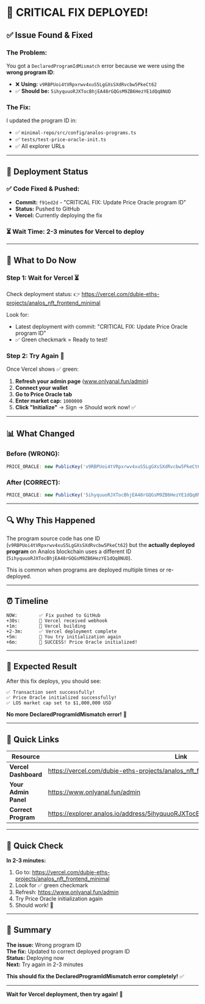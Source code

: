 # 🚨 CRITICAL FIX DEPLOYED!

## ✅ **Issue Found & Fixed**

### **The Problem:**
You got a `DeclaredProgramIdMismatch` error because we were using the **wrong program ID**:

- ❌ **Using:** `v9RBPUoi4tVRpxrwv4xuS5LgGXsSXdRvcbw5PkeCt62`
- ✅ **Should be:** `5ihyquuoRJXTocBhjEA48rGQGsM9ZB6HezYE1dQq8NUD`

### **The Fix:**
I updated the program ID in:
- ✅ `minimal-repo/src/config/analos-programs.ts`
- ✅ `tests/test-price-oracle-init.ts`
- ✅ All explorer URLs

---

## 🚀 **Deployment Status**

### **✅ Code Fixed & Pushed:**
- **Commit:** `f91ed2d` - "CRITICAL FIX: Update Price Oracle program ID"
- **Status:** Pushed to GitHub
- **Vercel:** Currently deploying the fix

### **⏳ Wait Time:** 2-3 minutes for Vercel to deploy

---

## 🎯 **What to Do Now**

### **Step 1: Wait for Vercel** ⏳
Check deployment status:
👉 https://vercel.com/dubie-eths-projects/analos_nft_frontend_minimal

Look for:
- Latest deployment with commit: "CRITICAL FIX: Update Price Oracle program ID"
- ✅ Green checkmark = Ready to test!

### **Step 2: Try Again** 🚀
Once Vercel shows ✅ green:

1. **Refresh your admin page** (www.onlyanal.fun/admin)
2. **Connect your wallet**
3. **Go to Price Oracle tab**
4. **Enter market cap:** `1000000`
5. **Click "Initialize"** → Sign → Should work now! ✅

---

## 📊 **What Changed**

### **Before (WRONG):**
```typescript
PRICE_ORACLE: new PublicKey('v9RBPUoi4tVRpxrwv4xuS5LgGXsSXdRvcbw5PkeCt62')
```

### **After (CORRECT):**
```typescript
PRICE_ORACLE: new PublicKey('5ihyquuoRJXTocBhjEA48rGQGsM9ZB6HezYE1dQq8NUD')
```

---

## 🔍 **Why This Happened**

The program source code has one ID (`v9RBPUoi4tVRpxrwv4xuS5LgGXsSXdRvcbw5PkeCt62`) but the **actually deployed program** on Analos blockchain uses a different ID (`5ihyquuoRJXTocBhjEA48rGQGsM9ZB6HezYE1dQq8NUD`).

This is common when programs are deployed multiple times or re-deployed.

---

## ⏰ **Timeline**

```
NOW:        ✅ Fix pushed to GitHub
+30s:       🔄 Vercel received webhook
+1m:        🔨 Vercel building
+2-3m:      ✅ Vercel deployment complete
+5m:        🚀 You try initialization again
+6m:        🎉 SUCCESS! Price Oracle initialized!
```

---

## 🎉 **Expected Result**

After this fix deploys, you should see:

```
✅ Transaction sent successfully!
✅ Price Oracle initialized successfully!
✅ LOS market cap set to $1,000,000 USD
```

**No more DeclaredProgramIdMismatch error!** 🚀

---

## 🔗 **Quick Links**

| Resource | Link |
|----------|------|
| **Vercel Dashboard** | https://vercel.com/dubie-eths-projects/analos_nft_frontend_minimal |
| **Your Admin Panel** | https://www.onlyanal.fun/admin |
| **Correct Program** | https://explorer.analos.io/address/5ihyquuoRJXTocBhjEA48rGQGsM9ZB6HezYE1dQq8NUD |

---

## 📱 **Quick Check**

**In 2-3 minutes:**

1. Go to: https://vercel.com/dubie-eths-projects/analos_nft_frontend_minimal
2. Look for ✅ green checkmark
3. Refresh: https://www.onlyanal.fun/admin
4. Try Price Oracle initialization again
5. Should work! 🎉

---

## 💬 **Summary**

**The issue:** Wrong program ID  
**The fix:** Updated to correct deployed program ID  
**Status:** Deploying now  
**Next:** Try again in 2-3 minutes  

**This should fix the DeclaredProgramIdMismatch error completely!** ✅

---

**Wait for Vercel deployment, then try again!** 🚀
